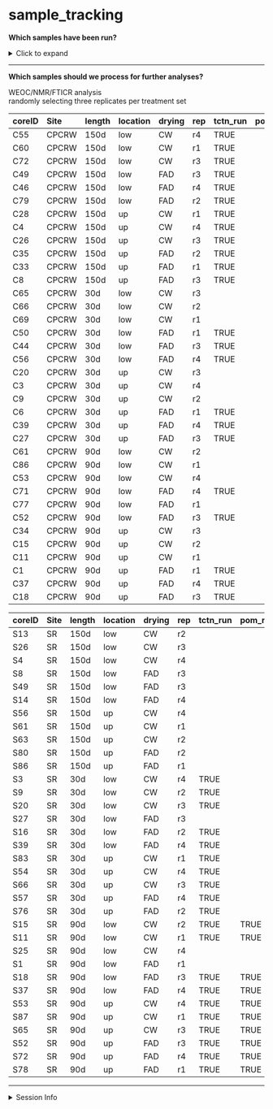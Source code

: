 sample\_tracking
================

**Which samples have been run?**

<details>

<summary>Click to expand</summary>

1000-day drought samples have been excluded.  
POM needs to be recalculated

| coreID | Core\_assignment          | tctn\_run | pom\_run |
| :----- | :------------------------ | :-------- | :------- |
| C0     | Ambient                   |           |          |
| C1     | CPCRW\_90d\_up\_FAD\_r1   | TRUE      |          |
| C3     | CPCRW\_30d\_up\_CW\_r4    | TRUE      |          |
| C4     | CPCRW\_150d\_up\_CW\_r4   | TRUE      |          |
| C6     | CPCRW\_30d\_up\_FAD\_r1   | TRUE      |          |
| C8     | CPCRW\_150d\_up\_FAD\_r3  | TRUE      |          |
| C9     | CPCRW\_30d\_up\_CW\_r2    | TRUE      |          |
| C11    | CPCRW\_90d\_up\_CW\_r1    | TRUE      |          |
| C13    | CPCRW\_150d\_up\_CW\_r2   | TRUE      |          |
| C14    | CPCRW\_150d\_up\_FAD\_r4  | TRUE      |          |
| C15    | CPCRW\_90d\_up\_CW\_r2    | TRUE      |          |
| C16    | CPCRW\_30d\_up\_FAD\_r2   | TRUE      |          |
| C18    | CPCRW\_90d\_up\_FAD\_r3   | TRUE      |          |
| C20    | CPCRW\_30d\_up\_CW\_r3    | TRUE      |          |
| C25    | CPCRW\_90d\_up\_CW\_r4    | TRUE      |          |
| C26    | CPCRW\_150d\_up\_CW\_r3   | TRUE      |          |
| C27    | CPCRW\_30d\_up\_FAD\_r3   | TRUE      |          |
| C28    | CPCRW\_150d\_up\_CW\_r1   | TRUE      |          |
| C33    | CPCRW\_150d\_up\_FAD\_r1  | TRUE      |          |
| C34    | CPCRW\_90d\_up\_CW\_r3    | TRUE      |          |
| C35    | CPCRW\_150d\_up\_FAD\_r2  | TRUE      |          |
| C37    | CPCRW\_90d\_up\_FAD\_r4   | TRUE      |          |
| C39    | CPCRW\_30d\_up\_FAD\_r4   | TRUE      |          |
| C44    | CPCRW\_30d\_low\_FAD\_r3  | TRUE      |          |
| C46    | CPCRW\_150d\_low\_FAD\_r4 | TRUE      |          |
| C49    | CPCRW\_150d\_low\_FAD\_r3 | TRUE      |          |
| C50    | CPCRW\_30d\_low\_FAD\_r1  | TRUE      |          |
| C52    | CPCRW\_90d\_low\_FAD\_r3  | TRUE      |          |
| C53    | CPCRW\_90d\_low\_CW\_r4   | TRUE      |          |
| C54    | CPCRW\_30d\_low\_CW\_r4   | TRUE      |          |
| C55    | CPCRW\_150d\_low\_CW\_r4  | TRUE      |          |
| C56    | CPCRW\_30d\_low\_FAD\_r4  | TRUE      |          |
| C60    | CPCRW\_150d\_low\_CW\_r1  | TRUE      |          |
| C61    | CPCRW\_90d\_low\_CW\_r2   | TRUE      |          |
| C62    | CPCRW\_150d\_low\_CW\_r2  | TRUE      |          |
| C64    | CPCRW\_90d\_low\_CW\_r3   | TRUE      |          |
| C65    | CPCRW\_30d\_low\_CW\_r3   | TRUE      |          |
| C66    | CPCRW\_30d\_low\_CW\_r2   | TRUE      |          |
| C69    | CPCRW\_30d\_low\_CW\_r1   | TRUE      |          |
| C71    | CPCRW\_90d\_low\_FAD\_r4  | TRUE      |          |
| C72    | CPCRW\_150d\_low\_CW\_r3  | TRUE      |          |
| C75    | CPCRW\_30d\_low\_FAD\_r2  | TRUE      |          |
| C77    | CPCRW\_90d\_low\_FAD\_r1  |           |          |
| C79    | CPCRW\_150d\_low\_FAD\_r2 | TRUE      |          |
| C82    | CPCRW\_30d\_up\_CW\_r1    | TRUE      |          |
| C85    | CPCRW\_150d\_low\_FAD\_r1 | TRUE      |          |
| C86    | CPCRW\_90d\_low\_CW\_r1   | TRUE      |          |
| S1     | SR\_90d\_low\_FAD\_r1     |           |          |
| S3     | SR\_30d\_low\_CW\_r4      | TRUE      |          |
| S4     | SR\_150d\_low\_CW\_r4     |           |          |
| S6     | SR\_30d\_low\_FAD\_r1     | TRUE      |          |
| S8     | SR\_150d\_low\_FAD\_r3    |           |          |
| S9     | SR\_30d\_low\_CW\_r2      | TRUE      |          |
| S11    | SR\_90d\_low\_CW\_r1      | TRUE      | TRUE     |
| S13    | SR\_150d\_low\_CW\_r2     |           |          |
| S14    | SR\_150d\_low\_FAD\_r4    |           |          |
| S15    | SR\_90d\_low\_CW\_r2      | TRUE      | TRUE     |
| S16    | SR\_30d\_low\_FAD\_r2     | TRUE      |          |
| S18    | SR\_90d\_low\_FAD\_r3     | TRUE      | TRUE     |
| S20    | SR\_30d\_low\_CW\_r3      | TRUE      |          |
| S25    | SR\_90d\_low\_CW\_r4      |           |          |
| S26    | SR\_150d\_low\_CW\_r3     |           |          |
| S27    | SR\_30d\_low\_FAD\_r3     |           |          |
| S28    | SR\_150d\_low\_CW\_r1     |           |          |
| S29    | time0                     |           |          |
| S33    | SR\_150d\_low\_FAD\_r1    |           |          |
| S34    | SR\_90d\_low\_CW\_r3      | TRUE      | TRUE     |
| S35    | SR\_150d\_low\_FAD\_r2    |           |          |
| S37    | SR\_90d\_low\_FAD\_r4     | TRUE      | TRUE     |
| S39    | SR\_30d\_low\_FAD\_r4     | TRUE      |          |
| S44    | SR\_30d\_low\_FAD\_r3     | TRUE      |          |
| S46    | SR\_150d\_low\_FAD\_r4    |           |          |
| S49    | SR\_150d\_low\_FAD\_r3    |           |          |
| S50    | SR\_30d\_low\_FAD\_r1     |           |          |
| S52    | SR\_90d\_up\_FAD\_r3      | TRUE      | TRUE     |
| S53    | SR\_90d\_up\_CW\_r4       | TRUE      | TRUE     |
| S54    | SR\_30d\_up\_CW\_r4       | TRUE      |          |
| S56    | SR\_150d\_up\_CW\_r4      |           |          |
| S57    | SR\_30d\_up\_FAD\_r4      | TRUE      |          |
| S61    | SR\_150d\_up\_CW\_r1      |           |          |
| S62    | SR\_90d\_up\_CW\_r2       | TRUE      | TRUE     |
| S63    | SR\_150d\_up\_CW\_r2      |           |          |
| S65    | SR\_90d\_up\_CW\_r3       | TRUE      | TRUE     |
| S66    | SR\_30d\_up\_CW\_r3       | TRUE      |          |
| S67    | SR\_30d\_up\_CW\_r2       | TRUE      | TRUE     |
| S68    | time0                     |           |          |
| S70    | SR\_30d\_up\_CW\_r1       | TRUE      |          |
| S72    | SR\_90d\_up\_FAD\_r4      | TRUE      | TRUE     |
| S73    | SR\_150d\_up\_CW\_r3      |           |          |
| S74    | time0                     |           |          |
| S76    | SR\_30d\_up\_FAD\_r2      | TRUE      |          |
| S78    | SR\_90d\_up\_FAD\_r1      | TRUE      | TRUE     |
| S80    | SR\_150d\_up\_FAD\_r2     |           |          |
| S82    | time0                     |           |          |
| S83    | SR\_30d\_up\_CW\_r1       | TRUE      |          |
| S86    | SR\_150d\_up\_FAD\_r1     |           |          |
| S87    | SR\_90d\_up\_CW\_r1       | TRUE      | TRUE     |

</details>

-----

**Which samples should we process for further analyses?**

WEOC/NMR/FTICR analysis  
randomly selecting three replicates per treatment set

| coreID | Site  | length | location | drying | rep | tctn\_run | pom\_run |
| :----- | :---- | :----- | :------- | :----- | :-- | :-------- | :------- |
| C55    | CPCRW | 150d   | low      | CW     | r4  | TRUE      |          |
| C60    | CPCRW | 150d   | low      | CW     | r1  | TRUE      |          |
| C72    | CPCRW | 150d   | low      | CW     | r3  | TRUE      |          |
| C49    | CPCRW | 150d   | low      | FAD    | r3  | TRUE      |          |
| C46    | CPCRW | 150d   | low      | FAD    | r4  | TRUE      |          |
| C79    | CPCRW | 150d   | low      | FAD    | r2  | TRUE      |          |
| C28    | CPCRW | 150d   | up       | CW     | r1  | TRUE      |          |
| C4     | CPCRW | 150d   | up       | CW     | r4  | TRUE      |          |
| C26    | CPCRW | 150d   | up       | CW     | r3  | TRUE      |          |
| C35    | CPCRW | 150d   | up       | FAD    | r2  | TRUE      |          |
| C33    | CPCRW | 150d   | up       | FAD    | r1  | TRUE      |          |
| C8     | CPCRW | 150d   | up       | FAD    | r3  | TRUE      |          |
| C65    | CPCRW | 30d    | low      | CW     | r3  |           |          |
| C66    | CPCRW | 30d    | low      | CW     | r2  |           |          |
| C69    | CPCRW | 30d    | low      | CW     | r1  |           |          |
| C50    | CPCRW | 30d    | low      | FAD    | r1  | TRUE      |          |
| C44    | CPCRW | 30d    | low      | FAD    | r3  | TRUE      |          |
| C56    | CPCRW | 30d    | low      | FAD    | r4  | TRUE      |          |
| C20    | CPCRW | 30d    | up       | CW     | r3  |           |          |
| C3     | CPCRW | 30d    | up       | CW     | r4  |           |          |
| C9     | CPCRW | 30d    | up       | CW     | r2  |           |          |
| C6     | CPCRW | 30d    | up       | FAD    | r1  | TRUE      |          |
| C39    | CPCRW | 30d    | up       | FAD    | r4  | TRUE      |          |
| C27    | CPCRW | 30d    | up       | FAD    | r3  | TRUE      |          |
| C61    | CPCRW | 90d    | low      | CW     | r2  |           |          |
| C86    | CPCRW | 90d    | low      | CW     | r1  |           |          |
| C53    | CPCRW | 90d    | low      | CW     | r4  |           |          |
| C71    | CPCRW | 90d    | low      | FAD    | r4  | TRUE      |          |
| C77    | CPCRW | 90d    | low      | FAD    | r1  |           |          |
| C52    | CPCRW | 90d    | low      | FAD    | r3  | TRUE      |          |
| C34    | CPCRW | 90d    | up       | CW     | r3  |           |          |
| C15    | CPCRW | 90d    | up       | CW     | r2  |           |          |
| C11    | CPCRW | 90d    | up       | CW     | r1  |           |          |
| C1     | CPCRW | 90d    | up       | FAD    | r1  | TRUE      |          |
| C37    | CPCRW | 90d    | up       | FAD    | r4  | TRUE      |          |
| C18    | CPCRW | 90d    | up       | FAD    | r3  | TRUE      |          |

| coreID | Site | length | location | drying | rep | tctn\_run | pom\_run |
| :----- | :--- | :----- | :------- | :----- | :-- | :-------- | :------- |
| S13    | SR   | 150d   | low      | CW     | r2  |           |          |
| S26    | SR   | 150d   | low      | CW     | r3  |           |          |
| S4     | SR   | 150d   | low      | CW     | r4  |           |          |
| S8     | SR   | 150d   | low      | FAD    | r3  |           |          |
| S49    | SR   | 150d   | low      | FAD    | r3  |           |          |
| S14    | SR   | 150d   | low      | FAD    | r4  |           |          |
| S56    | SR   | 150d   | up       | CW     | r4  |           |          |
| S61    | SR   | 150d   | up       | CW     | r1  |           |          |
| S63    | SR   | 150d   | up       | CW     | r2  |           |          |
| S80    | SR   | 150d   | up       | FAD    | r2  |           |          |
| S86    | SR   | 150d   | up       | FAD    | r1  |           |          |
| S3     | SR   | 30d    | low      | CW     | r4  | TRUE      |          |
| S9     | SR   | 30d    | low      | CW     | r2  | TRUE      |          |
| S20    | SR   | 30d    | low      | CW     | r3  | TRUE      |          |
| S27    | SR   | 30d    | low      | FAD    | r3  |           |          |
| S16    | SR   | 30d    | low      | FAD    | r2  | TRUE      |          |
| S39    | SR   | 30d    | low      | FAD    | r4  | TRUE      |          |
| S83    | SR   | 30d    | up       | CW     | r1  | TRUE      |          |
| S54    | SR   | 30d    | up       | CW     | r4  | TRUE      |          |
| S66    | SR   | 30d    | up       | CW     | r3  | TRUE      |          |
| S57    | SR   | 30d    | up       | FAD    | r4  | TRUE      |          |
| S76    | SR   | 30d    | up       | FAD    | r2  | TRUE      |          |
| S15    | SR   | 90d    | low      | CW     | r2  | TRUE      | TRUE     |
| S11    | SR   | 90d    | low      | CW     | r1  | TRUE      | TRUE     |
| S25    | SR   | 90d    | low      | CW     | r4  |           |          |
| S1     | SR   | 90d    | low      | FAD    | r1  |           |          |
| S18    | SR   | 90d    | low      | FAD    | r3  | TRUE      | TRUE     |
| S37    | SR   | 90d    | low      | FAD    | r4  | TRUE      | TRUE     |
| S53    | SR   | 90d    | up       | CW     | r4  | TRUE      | TRUE     |
| S87    | SR   | 90d    | up       | CW     | r1  | TRUE      | TRUE     |
| S65    | SR   | 90d    | up       | CW     | r3  | TRUE      | TRUE     |
| S52    | SR   | 90d    | up       | FAD    | r3  | TRUE      | TRUE     |
| S72    | SR   | 90d    | up       | FAD    | r4  | TRUE      | TRUE     |
| S78    | SR   | 90d    | up       | FAD    | r1  | TRUE      | TRUE     |

-----

<details>

<summary>Session Info</summary>

Last run: 2020-09-02

    #> R version 4.0.2 (2020-06-22)
    #> Platform: x86_64-apple-darwin17.0 (64-bit)
    #> Running under: macOS Catalina 10.15.6
    #> 
    #> Matrix products: default
    #> BLAS:   /Library/Frameworks/R.framework/Versions/4.0/Resources/lib/libRblas.dylib
    #> LAPACK: /Library/Frameworks/R.framework/Versions/4.0/Resources/lib/libRlapack.dylib
    #> 
    #> locale:
    #> [1] en_US.UTF-8/en_US.UTF-8/en_US.UTF-8/C/en_US.UTF-8/en_US.UTF-8
    #> 
    #> attached base packages:
    #> [1] stats     graphics  grDevices utils     datasets  methods   base     
    #> 
    #> other attached packages:
    #>  [1] here_0.1        forcats_0.5.0   stringr_1.4.0   dplyr_1.0.1    
    #>  [5] purrr_0.3.4     readr_1.3.1     tidyr_1.1.1     tibble_3.0.3   
    #>  [9] ggplot2_3.3.2   tidyverse_1.3.0
    #> 
    #> loaded via a namespace (and not attached):
    #>  [1] tidyselect_1.1.0 xfun_0.16        haven_2.3.1      colorspace_1.4-1
    #>  [5] vctrs_0.3.2      generics_0.0.2   htmltools_0.5.0  yaml_2.2.1      
    #>  [9] blob_1.2.1       rlang_0.4.7      pillar_1.4.6     glue_1.4.1      
    #> [13] withr_2.2.0      DBI_1.1.0        dbplyr_1.4.4     modelr_0.1.8    
    #> [17] readxl_1.3.1     lifecycle_0.2.0  munsell_0.5.0    gtable_0.3.0    
    #> [21] cellranger_1.1.0 rvest_0.3.6      evaluate_0.14    knitr_1.29      
    #> [25] fansi_0.4.1      highr_0.8        broom_0.7.0      Rcpp_1.0.5      
    #> [29] scales_1.1.1     backports_1.1.8  jsonlite_1.7.0   fs_1.5.0        
    #> [33] hms_0.5.3        digest_0.6.25    stringi_1.4.6    grid_4.0.2      
    #> [37] rprojroot_1.3-2  cli_2.0.2        tools_4.0.2      magrittr_1.5    
    #> [41] crayon_1.3.4     pkgconfig_2.0.3  ellipsis_0.3.1   xml2_1.3.2      
    #> [45] reprex_0.3.0     lubridate_1.7.9  assertthat_0.2.1 rmarkdown_2.3   
    #> [49] httr_1.4.2       rstudioapi_0.11  R6_2.4.1         compiler_4.0.2

</details>
